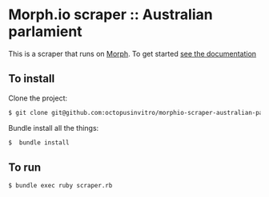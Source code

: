 # Morph.io scraper :: Australian parlamient

This is a scraper that runs on [Morph](https://morph.io). To get started [see the documentation](https://morph.io/documentation)


## To install

Clone the project:

```bash
$ git clone git@github.com:octopusinvitro/morphio-scraper-australian-parliament.git
```

Bundle install all the things:

```bash
$  bundle install
```


## To run

```bash
$ bundle exec ruby scraper.rb
```
